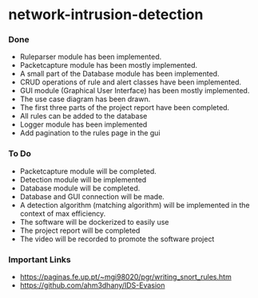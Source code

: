 # network-intrusion-detection

### Done
- Ruleparser module has been implemented.
- Packetcapture module has been mostly implemented.
- A small part of the Database module has been implemented.
- CRUD operations of rule and alert classes have been implemented.
- GUI module (Graphical User Interface) has been mostly implemented.
- The use case diagram has been drawn.
- The first three parts of the project report have been completed.
- All rules can be added to the database
- Logger module has been implemented
- Add pagination to the rules page in the gui

### To Do
- Packetcapture module will be completed.
- Detection module will be implemented
- Database module will be completed.
- Database and GUI connection will be made.
- A detection algorithm (matching algorithm) will be implemented in the context of max efficiency.
- The software will be dockerized to easily use 
- The project report will be completed
- The video will be recorded to promote the software project

### Important Links
- https://paginas.fe.up.pt/~mgi98020/pgr/writing_snort_rules.htm
- https://github.com/ahm3dhany/IDS-Evasion